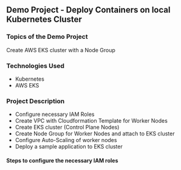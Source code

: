 ## Demo Project - Deploy Containers on local Kubernetes Cluster

### Topics of the Demo Project
Create AWS EKS cluster with a Node Group

### Technologies Used
- Kubernetes
- AWS EKS

### Project Description
- Configure necessary IAM Roles
- Create VPC with Cloudformation Template for Worker Nodes
- Create EKS cluster (Control Plane Nodes)
- Create Node Group for Worker Nodes and attach to EKS cluster
- Configure Auto-Scaling of worker nodes
- Deploy a sample application to EKS cluster

#### Steps to configure the necessary IAM roles